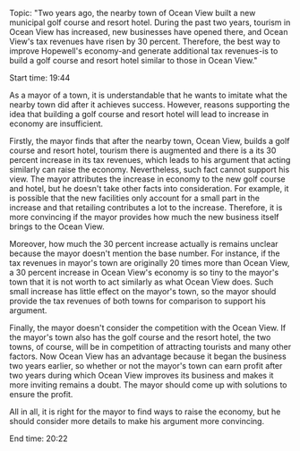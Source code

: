 Topic: "Two years ago, the nearby town of Ocean View built a new municipal golf course and resort hotel. During the past two years, tourism in Ocean View has increased, new businesses have opened there, and Ocean View's tax revenues have risen by 30 percent. Therefore, the best way to improve Hopewell's economy-and generate additional tax revenues-is to build a golf course and resort hotel similar to those in Ocean View."

Start time: 19:44

As a mayor of a town, it is understandable that he wants to imitate what the nearby town did after it achieves success. However, reasons supporting the idea that building a golf course and resort hotel will lead to increase in economy are insufficient.

Firstly, the mayor finds that after the nearby town, Ocean View, builds a golf course and resort hotel, tourism there is augmented and there is a its 30 percent increase in its tax revenues, which leads to his argument that acting similarly can raise the economy. Nevertheless, such fact cannot support his view. The mayor attributes the increase in economy to the new golf course and hotel, but he doesn't take other facts into consideration. For example, it is possible that the new facilities only account for a small part in the increase and that retailing contributes a lot to the increase. Therefore, it is more convincing if the mayor provides how much the new business itself brings to the Ocean View.

Moreover, how much the 30 percent increase actually is remains unclear because the mayor doesn't mention the base number. For instance, if the tax revenues in mayor's town are originally 20 times more than Ocean View, a 30 percent increase in Ocean View's economy is so tiny to the mayor's town that it is not worth to act similarly as what Ocean View does. Such small increase has little effect on the mayor's town, so the mayor should provide the tax revenues of both towns for comparison to support his argument.

Finally, the mayor doesn't consider the competition with the Ocean View. If the mayor's town also has the golf course and the resort hotel, the two towns, of course, will be in competition of attracting tourists and many other factors. Now Ocean View has an advantage because it began the business two years earlier, so whether or not the mayor's town can earn profit after two years during which Ocean View improves its business and makes it more inviting remains a doubt. The mayor should come up with solutions to ensure the profit.

All in all, it is right for the mayor to find ways to raise the economy, but he should consider more details to make his argument more convincing.

End time: 20:22
